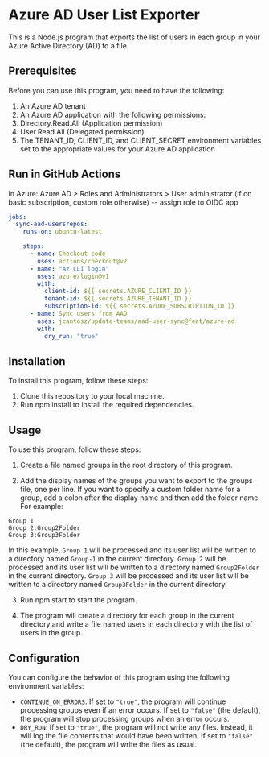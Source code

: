 # Azure AD User List Exporter

This is a Node.js program that exports the list of users in each group in your Azure Active Directory (AD) to a file.

## Prerequisites

Before you can use this program, you need to have the following:

1. An Azure AD tenant
1. An Azure AD application with the following permissions:
1. Directory.Read.All (Application permission)
1. User.Read.All (Delegated permission)
1. The TENANT_ID, CLIENT_ID, and CLIENT_SECRET environment variables set to the appropriate values for your Azure AD application

## Run in GitHub Actions

In Azure: Azure AD > Roles and Administrators > User administrator (if on basic subscription, custom role otherwise) -- assign role to OIDC app

```yaml
jobs:
  sync-aad-usersrepos:
    runs-on: ubuntu-latest

    steps:
      - name: Checkout code
        uses: actions/checkout@v2
      - name: "Az CLI login"
        uses: azure/login@v1
        with:
          client-id: ${{ secrets.AZURE_CLIENT_ID }}
          tenant-id: ${{ secrets.AZURE_TENANT_ID }}
          subscription-id: ${{ secrets.AZURE_SUBSCRIPTION_ID }}
      - name: Sync users from AAD
        uses: jcantosz/update-teams/aad-user-sync@feat/azure-ad
        with:
          dry_run: "true"
```

## Installation

To install this program, follow these steps:

1. Clone this repository to your local machine.
1. Run npm install to install the required dependencies.

## Usage

To use this program, follow these steps:

1. Create a file named groups in the root directory of this program.

2. Add the display names of the groups you want to export to the groups file, one per line. If you want to specify a custom folder name for a group, add a colon after the display name and then add the folder name. For example:

```
Group 1
Group 2:Group2Folder
Group 3:Group3Folder
```

In this example, `Group 1` will be processed and its user list will be written to a directory named `Group-1` in the current directory. `Group 2` will be processed and its user list will be written to a directory named `Group2Folder` in the current directory. `Group 3` will be processed and its user list will be written to a directory named `Group3Folder` in the current directory.

3. Run npm start to start the program.

4. The program will create a directory for each group in the current directory and write a file named users in each directory with the list of users in the group.

## Configuration

You can configure the behavior of this program using the following environment variables:

- `CONTINUE_ON_ERRORS`: If set to `"true"`, the program will continue processing groups even if an error occurs. If set to `"false"` (the default), the program will stop processing groups when an error occurs.
- `DRY_RUN`: If set to `"true"`, the program will not write any files. Instead, it will log the file contents that would have been written. If set to `"false"` (the default), the program will write the files as usual.

